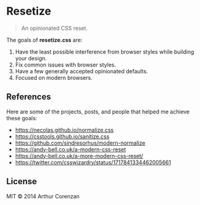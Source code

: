# Resetize

> An opinionated CSS reset.

The goals of **resetize.css** are:

1. Have the least possible interference from browser styles while building your design.
2. Fix common issues with browser styles.
3. Have a few generally accepted opinionated defaults.
4. Focused on modern browsers.

## References

Here are some of the projects, posts, and people that helped me achieve these goals:

- <https://necolas.github.io/normalize.css>
- <https://csstools.github.io/sanitize.css>
- <https://github.com/sindresorhus/modern-normalize>
- <https://andy-bell.co.uk/a-modern-css-reset>
- <https://andy-bell.co.uk/a-more-modern-css-reset/>
- <https://twitter.com/csswizardry/status/1717841334462005661>

## License

MIT © 2014 Arthur Corenzan
